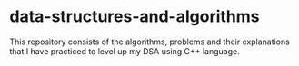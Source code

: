 # data-structures-and-algorithms
This repository consists of the algorithms, problems and their explanations that I have practiced to level up my DSA using C++ language.

